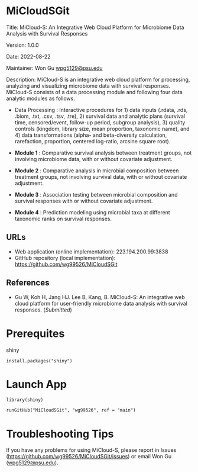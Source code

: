 # MiCloudSGit

Title: MiCloud-S: An Integrative Web Cloud Platform for Microbiome Data Analysis with Survival Responses

Version: 1.0.0

Date: 2022-08-22

Maintainer: Won Gu <wpg5129@psu.edu>

Description: MiCloud-S is an integrative web cloud platform for processing, analyzing and visualizing microbiome data with survival responses. MiCloud-S consists of a data processing module and following four data analytic modules as follows.

* Data Processing : Interactive procedures for 1) data inputs (.rdata, .rds, .biom, .txt, .csv, .tsv, .tre), 2) survival data and analytic plans (survival time, censored/event, follow-up period, subgroup analysis), 3) quality controls (kingdom, library size, mean proportion, taxonomic name), and 4) data transformations (alpha- and beta-diversity calculation, rarefaction, proportion, centered log-ratio, arcsine square root).

* **Module 1** : Comparative survival analysis between treatment groups, not involving microbiome data, with or without covariate adjustment.

* **Module 2** : Comparative analysis in microbial composition between treatment groups, not involving survival data, with or without covariate adjustment.

* **Module 3** : Association testing between microbial composition and survival responses with or without covariate adjustment.

* **Module 4** : Prediction modeling using microbial taxa at different taxonomic ranks on survival responses.


## URLs

* Web application (online implementation): 223.194.200.99:3838
* GitHub repository (local implementation): https://github.com/wg99526/MiCloudSGit
 
## References

* Gu W, Koh H, Jang HJ. Lee B, Kang, B. MiCloud-S: An integrative web cloud platform for user-friendly microbiome data analysis with survival responses. (*_Submitted_*)

# Prerequites

shiny
```
install.packages("shiny")
```

# Launch App

```
library(shiny)

runGitHub("MiCloudSGit", "wg99526", ref = "main")
```

# Troubleshooting Tips

If you have any problems for using MiCloud-S, please report in Issues (https://github.com/wg99526/MiCloudSGit/issues) or email Won Gu (wpg5129@psu.edu).
